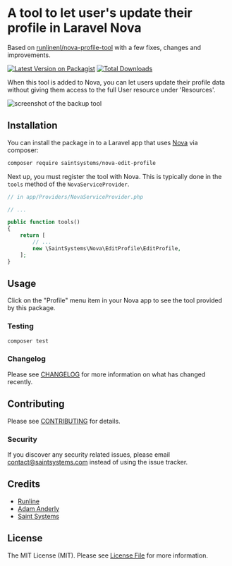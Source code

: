 # A tool to let user's update their profile in Laravel Nova

Based on [runlinenl/nova-profile-tool](https://github.com/runlinenl/nova-profile-tool) with a few fixes, changes and improvements.

[![Latest Version on Packagist](https://img.shields.io/packagist/v/saintsystems/nova-edit-profile.svg?style=flat-square)](https://packagist.org/packages/saintsystems/nova-edit-profile)
[![Total Downloads](https://img.shields.io/packagist/dt/saintsystems/nova-edit-profile.svg?style=flat-square)](https://packagist.org/packages/saintsystems/nova-edit-profile)


When this tool is added to Nova, you can let users update their profile data without giving them access to the full
User resource under 'Resources'.

![screenshot of the backup tool](https://github.com/saintsystems/nova-edit-profile/raw/master/screenshot.png)

## Installation

You can install the package in to a Laravel app that uses [Nova](https://nova.laravel.com) via composer:

```bash
composer require saintsystems/nova-edit-profile
```

Next up, you must register the tool with Nova. This is typically done in the `tools` method of the `NovaServiceProvider`.

```php
// in app/Providers/NovaServiceProvider.php

// ...

public function tools()
{
    return [
        // ...
        new \SaintSystems\Nova\EditProfile\EditProfile,
    ];
}
```

## Usage

Click on the "Profile" menu item in your Nova app to see the tool provided by this package.

### Testing

``` bash
composer test
```

### Changelog

Please see [CHANGELOG](CHANGELOG.md) for more information on what has changed recently.

## Contributing

Please see [CONTRIBUTING](CONTRIBUTING.md) for details.

### Security

If you discover any security related issues, please email contact@saintsystems.com instead of using the issue tracker.

## Credits

- [Runline](https://github.com/runlinenl)
- [Adam Anderly](https://github.com/anderly)
- [Saint Systems](https://github.com/saintsystems)

## License

The MIT License (MIT). Please see [License File](LICENSE.md) for more information.
